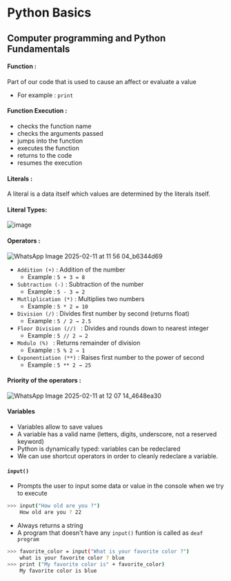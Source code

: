 # Python Basics
## Computer programming and Python Fundamentals 
#### Function : 
Part of our code that is used to cause an affect or evaluate a value
- For example : ```print```
#### Function Execution :
- checks the function name
- checks the arguments passed
- jumps into the function
- executes the function
- returns to the code
- resumes the execution
#### Literals :
A literal is a data itself which values are determined by the literals itself.
#### Literal Types:
![image](https://github.com/user-attachments/assets/89b12b39-f127-4afd-9bcf-01429a61850f)
#### Operators :
![WhatsApp Image 2025-02-11 at 11 56 04_b6344d69](https://github.com/user-attachments/assets/1f6f8abc-b6dd-43d3-9a18-d909200804be)
- ```Addition (+)``` : Addition of the number
  - Example : ```5 + 3 = 8```
- ```Subtraction (-)``` : Subtraction of the number
  - Example : ```5 - 3 = 2```
- ```Mutliplication (*)``` : Multiplies two numbers
  - Example : ```5 * 2 = 10```
- ```Division (/)``` : Divides first number by second (returns float)
  - Example : ```5 / 2 → 2.5```
- ```Floor Division (//) ``` : Divides and rounds down to nearest integer
  - Example : ```5 // 2 → 2```
- ```Modulo (%) ```	: Returns remainder of division
  - Example : ```5 % 2 → 1```
- ```Exponentiation (**)``` : Raises first number to the power of second
  - Example : ```5 ** 2 → 25```      
#### Priority of the operators :
![WhatsApp Image 2025-02-11 at 12 07 14_4648ea30](https://github.com/user-attachments/assets/b4063235-168a-4e04-a256-6c85e1ebe74d)
#### Variables 
- Variables allow to save values
- A variable has a valid name (letters, digits, underscore, not a reserved keyword)
- Python is dynamically typed: variables can be redeclared
- We can use shortcut operators in order to cleanly redeclare a variable. 
#### ```input()```
- Prompts the user to input some data or value in the console when we try to execute
```bash
>>> input("How old are you ?")
    How old are you ? 22
  ```
- Always returns a string
- A program that doesn't have any ```input()``` funtion is called as ```deaf program```
```bash
>>> favorite_color = input("What is your favorite color ?")
    what is your favorite color ? blue
>>> print ("My favorite color is" + favorite_color)
    My favorite color is blue
```




